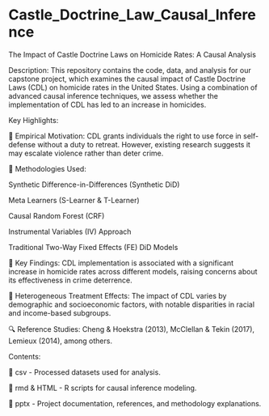 # Castle_Doctrine_Law_Causal_Inference
The Impact of Castle Doctrine Laws on Homicide Rates: A Causal Analysis

Description:
This repository contains the code, data, and analysis for our capstone project, which examines the causal impact of Castle Doctrine Laws (CDL) on homicide rates in the United States. Using a combination of advanced causal inference techniques, we assess whether the implementation of CDL has led to an increase in homicides.

Key Highlights:

🔹 Empirical Motivation: CDL grants individuals the right to use force in self-defense without a duty to retreat. However, existing research suggests it may escalate violence rather than deter crime.

🔹 Methodologies Used:

  Synthetic Difference-in-Differences (Synthetic DiD)
    
  Meta Learners (S-Learner & T-Learner)
    
  Causal Random Forest (CRF)
    
  Instrumental Variables (IV) Approach
    
  Traditional Two-Way Fixed Effects (FE) DiD Models

🔹 Key Findings: CDL implementation is associated with a significant increase in homicide rates across different models, raising concerns about its effectiveness in crime deterrence.

🔹 Heterogeneous Treatment Effects: The impact of CDL varies by demographic and socioeconomic factors, with notable disparities in racial and income-based subgroups.

🔍 Reference Studies: Cheng & Hoekstra (2013), McClellan & Tekin (2017), Lemieux (2014), among others.

Contents:

📂 csv - Processed datasets used for analysis.

📂 rmd & HTML - R scripts for causal inference modeling.

📂 pptx - Project documentation, references, and methodology explanations.
